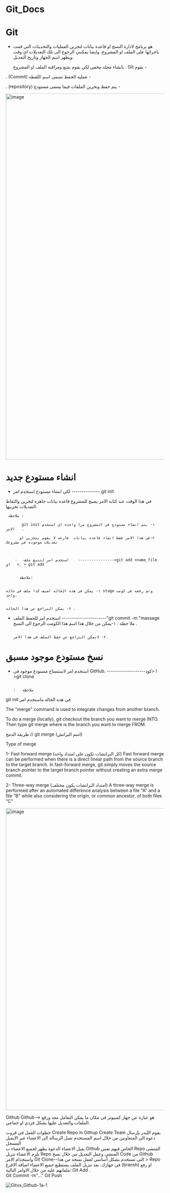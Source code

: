 # Git_Docs
# Git 


- هو برنامج لادارة النسخ او قاعدة بيانات لتخزين العمليات والتحديثات التي  قمت باجرائها على الملف او المشروع، وايضا يمكنني الرجوع الى تلك التعديلات اي وقت ويظهر اسم الجهاز   وتاريخ التعديل.  

  بانشاء مجلد مخفي لكي يقوم بتتبع ومراقبة الملف او المشروع . Git يقوم -

  
 . (Commit) عملية الحفظ تسمى اسم اللقطه  - 
 

. (repository) يتم حفظ وتخزين الملفات فيما يسمى  مستودع  -



<img width="1159" alt="image" src="https://user-images.githubusercontent.com/91524880/196148922-c88d203c-1e3a-457b-bada-55933bcb15ba.png">



# انشاء مستودع جديد

-    لكي انشاء مستودع  استخدم امر -------------- git init 

  في هذا الوقت عند كتابة الامر يصبح للمشروع قاعدة بيانات جاهزه لتخزين والتقاط التعديلات تخزينها.

     
     ملاحظه :

           git init ١- يتم انشاء مستودع في المشروع مرا واحده اي استخدم الامر   .

          ٢-في هذا الامر فقط انشاء قاعده بيانات  فارغه لا يقوم بتخزين او تعديلات موجوده في مشروعك
          
          
        
        -   استخدم امر لتتبع ملف    ----------------<git add <name_file   او   <. > git add                     
          
          
          ملاحظة:
          
                                                                                                                                      ١- يمكن في هذه الحاله اضيف كذا ملف في حالة stage وثم رفعه في كومت واحد.

                                                                                                                                     ٢- يمكن التراجع عن هذا الحاله . 

-   استخدم امر للحفظ الملف     ----------------------"git commit -m "massage
                                                                                                                                         ملا حظة :
                                                                                                                                        ١-يمكن من خلال هذا اسم هذا الكومت الرجوع الى النسخ .

                                                                                                                                        ٢- لايمكن التراجع عن حفظ الملف في هذا الامر. 


# نسخ مستودع موجود مسبق 


- استخدم امر لاستنساخ مستودع موجود في GitHub. -------------------ا  <كود  >git clone 
 
                                                                                   :   ملاحظة
git init في هذه الحالة ماستخدم امر 


























The "merge" command is used to integrate changes from another branch.

To do a merge (locally), git checkout the branch you want to merge INTO. Then type git merge <branch> 
where <branch> is the branch you want to merge FROM.

طريقة الدمج
// git merge (اسم البرانش)

Type of merge 

1- Fast forward merge (كل البرانشات تكون على امتداد واحد)
Fast forward merge can be performed when there is a direct linear path from the source branch to the target branch. In fast-forward merge, git simply moves the source branch pointer to the target branch pointer without creating an extra merge commit.

2- Three-way merge (امتداد البرانشات يكون مختلف)
 A three-way merge is performed after an automated difference analysis between a file "A" and a file "B" while also considering the origin, or common ancestor, of both files “C"


  
  
  
  <img width="956" alt="image" src="https://user-images.githubusercontent.com/91421012/196152755-c4a02609-e886-43e1-8a14-92ccac8cbfac.png">
  
  
  
  
  
  
 
 Github
Github-->
هو عبارة عن جهاز كمبيوتر في مكان ما يمكن التعامل معه ورفع الملفات  والتعديل عليها بشكل فردي او جماعي.

خطوات العمل في قروب
Create Repo in Githup
Create Team
يقوم الليدر بإرسال دعوة الى المتعاونين من خلال اسم المستخدم
تصل الرسالة الى الاعضاء عبر الايميل المسجل  
يقبل الاعضاء الدعوة
يظهر لجميع الاعضاء ب Github الخاص فيهم نفس Repo المنشى
يلزم الاعضاء تنزيل Repo المنشى وعمل التعديل من خلال نسخ Code من Github واستخدام الامر 
Git Clone--‫<‬
التى تستخدم بشكل أساسي لعمل نسخة من هذا Repo في جهازك.
بعد تنزيل الملف يستطيع جميع الاعضاء اضافة الافرع ‪(bransh)‬  او رفع ملفاتهم عليه من خلال الاوامر التالية:
         Git Add .   
  Git Commit -m"..."
Git Push



![Gitvs_Github-1a-1](https://user-images.githubusercontent.com/92294615/196154485-fc9880a0-cb6a-4cbb-ba81-12516ee7b3bc.jpg)




